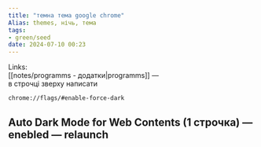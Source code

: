 ```yaml
---
title: "темна тема google chrome"
Alias: themes, нічь, тема
tags:
- green/seed
date: 2024-07-10 00:23
---
```

Links:  
[[notes/programms - додатки|programms]]
—  
в строчці зверху написати 

```
chrome://flags/#enable-force-dark
```

## Auto Dark Mode for Web Contents (1 строчка) — enebled — relaunch